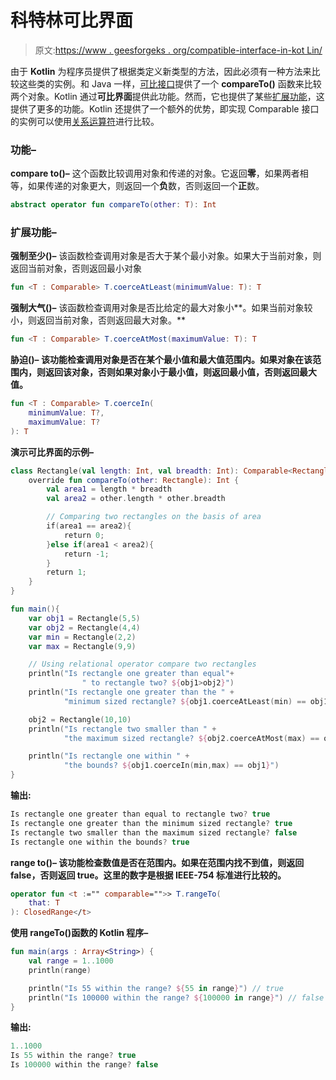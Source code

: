# 科特林可比界面

> 原文:[https://www . geesforgeks . org/compatible-interface-in-kot Lin/](https://www.geeksforgeeks.org/comparable-interface-in-kotlin/)

由于 **Kotlin** 为程序员提供了根据类定义新类型的方法，因此必须有一种方法来比较这些类的实例。和 Java 一样，[可比接口](https://www.geeksforgeeks.org/comparable-vs-comparator-in-java/)提供了一个 **compareTo()** 函数来比较两个对象。Kotlin 通过**可比界面**提供此功能。然而，它也提供了某些[扩展功能](https://www.geeksforgeeks.org/kotlin-extension-function/)，这提供了更多的功能。Kotlin 还提供了一个额外的优势，即实现 Comparable 接口的实例可以使用[关系运算符](https://www.geeksforgeeks.org/kotlin-operators/)进行比较。

### 功能–

**compare to()–**
这个函数比较调用对象和传递的对象。它返回**零**，如果两者相等，如果传递的对象更大，则返回一个**负**数，否则返回一个**正**数。

```kt
abstract operator fun compareTo(other: T): Int

```

### 扩展功能–

**强制至少()–**
该函数检查调用对象是否大于某个最小对象。如果大于当前对象，则返回当前对象，否则返回最小对象

```kt
fun <T : Comparable> T.coerceAtLeast(minimumValue: T): T

```

**强制大气()–**
该函数检查调用对象是否比给定的最大对象小**。如果当前对象较小，则返回当前对象，否则返回最大对象。**

```kt
fun <T : Comparable> T.coerceAtMost(maximumValue: T): T 
```

****胁迫()–**
该功能检查调用对象是否在某个**最小值**和**最大值**范围内。如果对象在该范围内，则返回该对象，否则如果对象小于最小值，则返回最小值，否则返回最大值。**

```kt
fun <T : Comparable> T.coerceIn(
    minimumValue: T?, 
    maximumValue: T?
): T 
```

****演示可比界面的示例–****

```kt
class Rectangle(val length: Int, val breadth: Int): Comparable<Rectangle>{
    override fun compareTo(other: Rectangle): Int {
        val area1 = length * breadth
        val area2 = other.length * other.breadth

        // Comparing two rectangles on the basis of area
        if(area1 == area2){
            return 0;
        }else if(area1 < area2){
            return -1;
        }
        return 1;
    }
}

fun main(){
    var obj1 = Rectangle(5,5)
    var obj2 = Rectangle(4,4)
    var min = Rectangle(2,2)
    var max = Rectangle(9,9)

    // Using relational operator compare two rectangles
    println("Is rectangle one greater than equal"+
                " to rectangle two? ${obj1>obj2}")
    println("Is rectangle one greater than the " +
            "minimum sized rectangle? ${obj1.coerceAtLeast(min) == obj1} ")

    obj2 = Rectangle(10,10)
    println("Is rectangle two smaller than " +
            "the maximum sized rectangle? ${obj2.coerceAtMost(max) == obj2}")

    println("Is rectangle one within " +
            "the bounds? ${obj1.coerceIn(min,max) == obj1}")
}
```

****输出:****

```kt
Is rectangle one greater than equal to rectangle two? true
Is rectangle one greater than the minimum sized rectangle? true 
Is rectangle two smaller than the maximum sized rectangle? false
Is rectangle one within the bounds? true 
```

****range to()–**
该功能检查数值是否在范围内。如果在范围内找不到值，则返回 false，否则返回 true。这里的数字是根据 IEEE-754 标准进行比较的。**

```kt
operator fun <t :="" comparable="">> T.rangeTo(
    that: T
): ClosedRange</t>
```

****使用 rangeTo()函数的 Kotlin 程序–****

```kt
fun main(args : Array<String>) {
    val range = 1..1000
    println(range)

    println("Is 55 within the range? ${55 in range}") // true
    println("Is 100000 within the range? ${100000 in range}") // false
}
```

****输出:****

```kt
1..1000
Is 55 within the range? true
Is 100000 within the range? false 
```